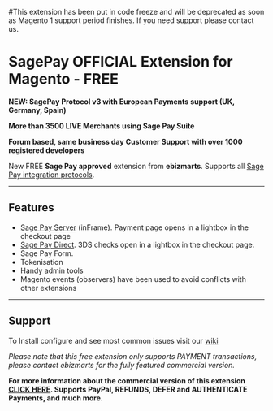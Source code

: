 #This extension has been put in code freeze and will be deprecated as soon as Magento 1 support period finishes. If you need support please contact us.

# SagePay OFFICIAL Extension for Magento - FREE

__NEW: SagePay Protocol v3 with European Payments support (UK, Germany, Spain)__

__More than 3500 LIVE Merchants using Sage Pay Suite__

__Forum based, same business day Customer Support with over 1000 registered developers__

New FREE __Sage Pay approved__ extension from __ebizmarts__. Supports all [Sage Pay integration protocols](http://www.sagepay.co.uk/our-payment-solutions/online-payments/flexible-integration-options).

----
## Features
* [Sage Pay Server](http://www.sagepay.co.uk/support/find-document/server-inframe-integration-documents) (inFrame). Payment page opens in a lightbox in the checkout page
* [Sage Pay Direct](http://www.sagepay.co.uk/support/find-document/direct-integration-documents). 3DS checks open in a lightbox in the checkout page.
* Sage Pay Form.
* Tokenisation
* Handy admin tools
* Magento events (observers) have been used to avoid conflicts with other extensions

----
## Support
To Install configure and see most common issues visit our [wiki](http://wiki.ebizmarts.com/)

*Please note that this free extension only supports PAYMENT transactions, please contact ebizmarts for the fully featured commercial version.*

**For more information about the commercial version of this extension [CLICK HERE](http://store.ebizmarts.com/extensions/sage-pay-suite-pro.html). Supports PayPal, REFUNDS, DEFER and AUTHENTICATE Payments, and much more.**
